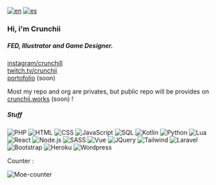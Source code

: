[![en](https://img.shields.io/badge/lang-en-red.svg)](https://github.com/Mohizuki/Mohizuki/blob/main/README.md)
[![es](https://img.shields.io/badge/lang-jp-blue.svg)](https://github.com/Mohizuki/Mohizuki/blob/main/README.jp.md)

<h3 align=left>Hi, i'm Crunchii</h3> 
<h5 align=left>FED, Illustrator and Game Designer.</h5>

[instagram/crunchill][ig]<br/>
[twitch.tv/crunchii][tw]<br/>
[portofolio][porto] (soon)

Most my repo and org are privates, but public repo will be provides on [crunchii.works][org] (soon) !

<h5 align=left>Stuff</h5>

![PHP](https://img.shields.io/badge/-PHP-000?&logo=PHP)
![HTML](https://img.shields.io/badge/-HTML-000?&logo=HTML5)
![CSS](https://img.shields.io/badge/-CSS-000?&logo=CSS3)
![JavaScript](https://img.shields.io/badge/-JavaScript-000?&logo=JavaScript)
![SQL](https://img.shields.io/badge/-SQL-000?&logo=MySQL)
![Kotlin](https://img.shields.io/badge/-Kotlin-000?&logo=Kotlin)
![Python](https://img.shields.io/badge/-Python-000?&logo=Python)
![Lua](https://img.shields.io/badge/-Lua-000?&logo=Lua)
![React](https://img.shields.io/badge/-React-000?&logo=React)
![Node.js](https://img.shields.io/badge/-Node.js-000?&logo=Node.js)
![SASS](https://img.shields.io/badge/-sass-000?&logo=sass)
![Vue](https://img.shields.io/badge/-vue.js-000?&logo=vue.js)
![JQuery](https://img.shields.io/badge/-jquery-000?&logo=jquery)
![Tailwind](https://img.shields.io/badge/-tailwindcss-000?&logo=tailwindcss)
![Laravel](https://img.shields.io/badge/-laravel-000?&logo=laravel)
![Bootstrap](https://img.shields.io/badge/-Bootstrap-000?&logo=Bootstrap)
![Heroku](https://img.shields.io/badge/-heroku-000?&logo=Heroku)
![Wordpress](https://img.shields.io/badge/-wordpress-000?&logo=wordpress)


[ig]: https://www.instagram.com/crunchill/
[tw]: https://www.twitch.tv/crunchii
[porto]: #
[org]: https://github.com/crunchii-works
[4]: https://count.chiya.dev/get/@crunchii?theme=asoul

Counter :

![Moe-counter][4]
